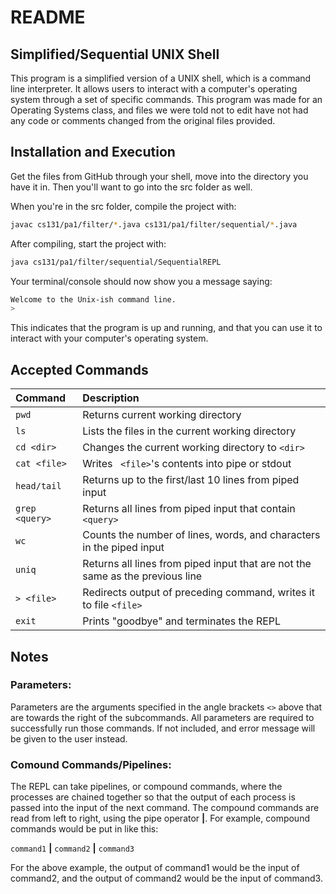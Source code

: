 # README 

## Simplified/Sequential UNIX Shell 

This program is a simplified version of a UNIX shell, which is a command line interpreter. It allows users to interact with a computer's operating system through a set of specific commands. This program was made for an Operating Systems class, and files we were told not to edit have not had any code or comments changed from the original files provided. 

## Installation and Execution 

Get the files from GitHub through your shell, move into the directory you have it in. Then you'll want to go into the src folder as well. 

When you're in the src folder, compile the project with: 
``` bash
javac cs131/pa1/filter/*.java cs131/pa1/filter/sequential/*.java 
```
After compiling, start the project with:
``` bash
java cs131/pa1/filter/sequential/SequentialREPL
```

Your terminal/console should now show you a message saying:
``` bash
Welcome to the Unix-ish command line.
> 
```

This indicates that the program is up and running, and that you can use it to interact with your computer's operating system. 

## Accepted Commands 

|  Command  |  Description  |
|:----------|:--------------|
| ``` pwd ``` |  Returns current working directory  |
| ``` ls ``` |  Lists the files in the current working directory  |
| ``` cd <dir> ``` |  Changes the current working directory to ``` <dir> ``` |
| ``` cat <file> ``` |  Writes ``` <file>```'s contents into pipe or stdout  |
| ``` head/tail ``` |  Returns up to the first/last 10 lines from piped input  |
| ``` grep <query> ``` |  Returns all lines from piped input that contain ``` <query> ``` |
| ``` wc ``` |  Counts the number of lines, words, and characters in the piped input  |
| ``` uniq ``` |  Returns all lines from piped input that are not the same as the previous line  |
| ``` > <file> ``` |  Redirects output of preceding command, writes it to file ``` <file> ```  |
| ``` exit ``` |  Prints "goodbye" and terminates the REPL  |

## Notes 

### Parameters: 

Parameters are the arguments specified in the angle brackets ``` <> ``` above that are towards the right of the subcommands. All parameters are required to successfully run those commands. If not included, and error message will be given to the user instead. 

### Comound Commands/Pipelines: 

The REPL can take pipelines, or compound commands, where the processes are chained together so that the output of each process is passed into the input of the next command. The compound commands are read from left to right, using the pipe operator **|**. For example, compound commands would be put in like this: 

``` command1 ``` **|** ``` command2 ``` **|** ``` command3 ```

For the above example, the output of command1 would be the input of command2, and the output of command2 would be the input of command3. 